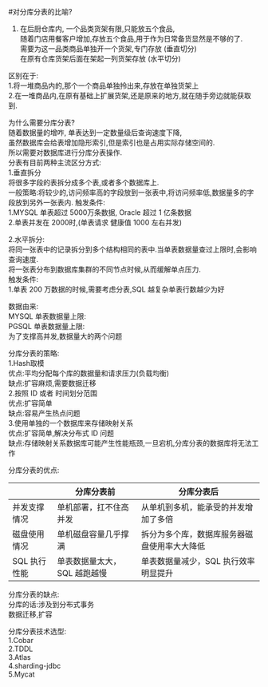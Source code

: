 #对分库分表的比喻?
1. 在后厨仓库内, 一个品类货架有限,只能放五个食品,    
随着门店用餐客户增加,存放五个食品,用于作为日常备货显然是不够的了.    
需要为这一品类商品单独开一个货架,专门存放  (垂直切分)  
在原有仓库货架后面在架起一列货架存放 (水平切分)  

区别在于:  
1.将一堆商品内的,那个一个商品单独拎出来,存放在单独货架上    
2.在一堆商品内,在原有基础上扩展货架,还是原来的地方,就在随手旁边就能获取到.  


为什么需要分库分表?  
随着数据量的增咋, 单表达到一定数量级后查询速度下降,   
虽然数据库会给表增加隐形索引,但是索引也是占用实际存储空间的.    
所以需要对数据库进行分库分表操作.    
分表有目前两种主流区分方式:    
1.垂直拆分  
    将很多字段的表拆分成多个表,或者多个数据库上.  
    一般策略:将较少的,访问频率高的字段放到一张表中,将访问频率低,数据量多的字段放到另外一张表内.
触发条件:  
    1.MYSQL 单表超过 5000万条数据, Oracle 超过 1 亿条数据  
    2.单表并发在 2000时,(单表请求 健康值 1000 左右并发)  

2.水平拆分:  
    将同一张表中的记录拆分到多个结构相同的表中.当单表数据量查过上限时,会影响查询速度.  
    将一张表分布到数据库集群的不同节点时候,从而缓解单点压力.  
触发条件:  
    1.单表 200 万数据的时候,需要考虑分表,SQL 越复杂单表行数越少为好  

数据由来:  
MYSQL 单表数据量上限:  
PGSQL 单表数据量上限:  
为了支撑高并发,数据量大的两个问题  

分库分表的策略:  
1.Hash取模  
  优点:平均分配每个库的数据量和请求压力(负载均衡)    
  缺点:扩容麻烦,需要数据迁移  
2.按照 ID 或者 时间划分范围  
  优点:扩容简单  
  缺点:容易产生热点问题  
3.使用单独的一个数据库来存储映射关系  
  优点:扩容简单,解决分布式 ID 问题    
  缺点:存储映射关系数据库可能产生性能瓶颈,一旦宕机,分库分表的数据库将无法工作  

分库分表的优点:  

| |分库分表前|分库分表后|
|----|----|----|
| 并发支撑情况|单机部署，扛不住高并发|从单机到多机，能承受的并发增加了多倍|
| 磁盘使用情况|单机磁盘容量几乎撑满| 拆分为多个库，数据库服务器磁盘使用率大大降低|
| SQL 执行性能|单表数据量太大，SQL 越跑越慢|单表数据量减少，SQL 执行效率明显提升|

分库分表的缺点:  
分库的话:涉及到分布式事务  
数据迁移,扩容  


分库分表技术选型:    
1.Cobar  
2.TDDL  
3.Atlas  
4.sharding-jdbc  
5.Mycat  

